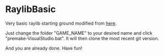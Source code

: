 # RaylibBasic

Very basic raylib starting ground modified from [here](https://github.com/raylib-extras/game-premake/).

Just change the folder "GAME_NAME" to your desired name and click "premake-VisualStudio.bat".
It will then clone the most recent git version.

And you are already done. Have fun!